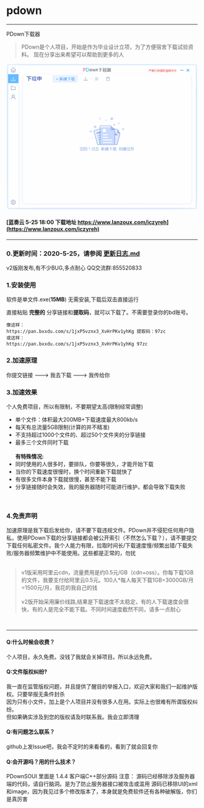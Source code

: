 # pdown
---
PDown下载器
> PDown是个人项目，开始是作为毕业设计立项，为了方便宿舍下载试验资料。 现在分享出来希望可以帮助到更多的人

![demo](down600.gif)


#### [蓝奏云 5-25 18:00 下载地址  https://www.lanzoux.com/iczyreh](https://www.lanzoux.com/iczyreh)
---
### 0.更新时间：2020-5-25，请参阅 [更新日志.md](更新日志.md)  
v2版刚发布,有不少BUG,多点耐心  QQ交流群:855520833
  
### 1.安装使用

软件是单文件.exe(**15MB**) 无需安装,下载后双击直接运行<br/>

直接粘贴  **完整的**  分享链接和**提取码**，就可以下载了。不需要登录你的bd账号。<br/>
```
像这样：
https://pan.bxxdu.com/s/1jxP5vznx3_XvHrPKv1yhKg 提取码：97zc 
或这样：
https://pan.bxxdu.com/s/1jxP5vznx3_XvHrPKv1yhKg 97zc 
```

### 2.加速原理

你提交链接    --->    我去下载    --->    我传给你

### 3.加速效果

个人免费项目，所以有限制，不要期望太高(限制经常调整)<br/>
* 单个文件：体积最大200MB+下载速度最大800kb/s<br/>
* 每天有总流量5GB限制(计算的并不精准)<br/>
* 不支持超过1000个文件的、超过50个文件夹的分享链接<br/>
* 最多三个文件同时下载<br/><br/>
<b>有特殊情况:</b><br/>
* 同时使用的人很多时，要排队，你要等很久，才能开始下载<br/>
* 当你的下载速度很慢时，换个时间重新下载就快了<br/>
* 有很多文件本身下载就很慢，甚至不能下载<br/>
* 分享链接随时会失效，我的服务器随时可能进行维护，都会导致下载失败<br/>

<br/>

### 4.免责声明  

加速原理是我下载后发给你，请不要下载违规文件。PDown并不侵犯任何用户隐私，使用PDown下载的分享链接都会被公开索引（不然怎么下载？），请不要提交下载任何私密文件。我个人能力有限，拉取时间长/下载速度慢/频繁出错/下载失败/服务器频繁维护中不能使用。这些都是正常的，勿扰<br/><br/>
>v1版采用阿里云cdn，流量费用是约0.5元/GB（cdn+oss）。你每下载1GB的文件，我要支付给阿里云0.5元。100人*每人每天下载1GB=3000GB/月=1500元/月，我花的我自己的钱<br/><br/>
v2版开始采用廉价线路,结果是下载速度不太稳定，有的人下载速度会很快，有的人是完全不能下载。不同时间速度截然不同，请多一点耐心

<br/>



---

#### Q:什么时候会收费？
个人项目，永久免费。没钱了我就会关掉项目。所以永远免费。
#### Q:文件版权纠纷?
我一直在监管版权问题，并且提供了醒目的举报入口，欢迎大家和我们一起维护版权。只要举报无条件封杀<br/>
因为只有小文件，加上是个人项目并没有很多人在用。实际上也很难有所谓版权纠纷。<br/>
但如果确实涉及到您的版权请及时联系我。我会立即清理<br/>
#### Q:有问题怎么联系？
github上发Issue吧，我会不定时的来看看的，看到了就会回复你
#### Q:会开源吗？用的什么技术？
PDownSOUI 里面是 1.4.4 客户端C++部分源码
注意：
源码已经移除涉及服务器端的代码，请自行脑洞。是为了防止服务器接口被攻击或滥用
源码已移除UI的xml和image，因为我见过多个修改版本了，本身就是免费软件还有各种破解版，你们是真厉害

